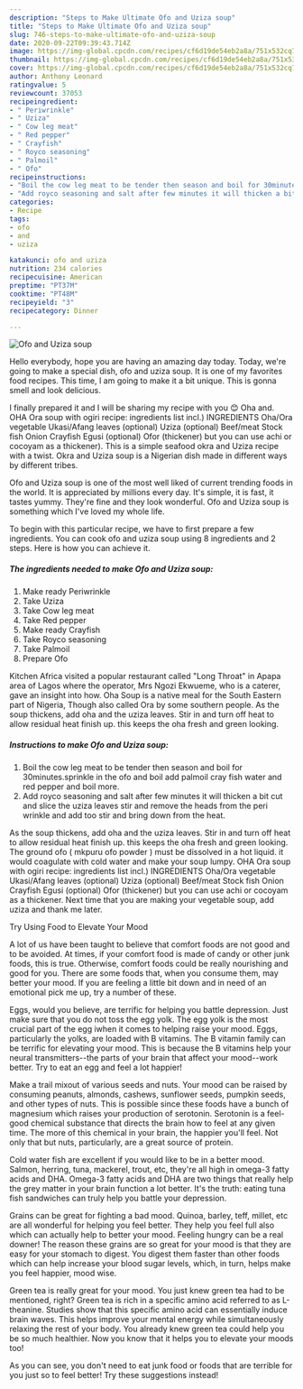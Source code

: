 ```yaml
---
description: "Steps to Make Ultimate Ofo and Uziza soup"
title: "Steps to Make Ultimate Ofo and Uziza soup"
slug: 746-steps-to-make-ultimate-ofo-and-uziza-soup
date: 2020-09-22T09:39:43.714Z
image: https://img-global.cpcdn.com/recipes/cf6d19de54eb2a8a/751x532cq70/ofo-and-uziza-soup-recipe-main-photo.jpg
thumbnail: https://img-global.cpcdn.com/recipes/cf6d19de54eb2a8a/751x532cq70/ofo-and-uziza-soup-recipe-main-photo.jpg
cover: https://img-global.cpcdn.com/recipes/cf6d19de54eb2a8a/751x532cq70/ofo-and-uziza-soup-recipe-main-photo.jpg
author: Anthony Leonard
ratingvalue: 5
reviewcount: 37053
recipeingredient:
- " Periwrinkle"
- " Uziza"
- " Cow leg meat"
- " Red pepper"
- " Crayfish"
- " Royco seasoning"
- " Palmoil"
- " Ofo"
recipeinstructions:
- "Boil the cow leg meat to be tender then season and boil for 30minutes.sprinkle in the ofo and boil add palmoil cray fish water and red pepper and boil more."
- "Add royco seasoning and salt after few minutes it will thicken a bit cut and slice the uziza leaves stir and remove the heads from the peri wrinkle and add too stir and bring down from the heat."
categories:
- Recipe
tags:
- ofo
- and
- uziza

katakunci: ofo and uziza 
nutrition: 234 calories
recipecuisine: American
preptime: "PT37M"
cooktime: "PT48M"
recipeyield: "3"
recipecategory: Dinner

---
```



![Ofo and Uziza soup](https://img-global.cpcdn.com/recipes/cf6d19de54eb2a8a/751x532cq70/ofo-and-uziza-soup-recipe-main-photo.jpg)

Hello everybody, hope you are having an amazing day today. Today, we're going to make a special dish, ofo and uziza soup. It is one of my favorites food recipes. This time, I am going to make it a bit unique. This is gonna smell and look delicious.

I finally prepared it and I will be sharing my recipe with you 😊 Oha and. OHA Ora soup with ogiri recipe: ingredients list incl.) INGREDIENTS Oha/Ora vegetable Ukasi/Afang leaves (optional) Uziza (optional) Beef/meat Stock fish Onion Crayfish Egusi (optional) Ofor (thickener) but you can use achi or cocoyam as a thickener). This is a simple seafood okra and Uziza recipe with a twist. Okra and Uziza soup is a Nigerian dish made in different ways by different tribes.

Ofo and Uziza soup is one of the most well liked of current trending foods in the world. It is appreciated by millions every day. It's simple, it is fast, it tastes yummy. They're fine and they look wonderful. Ofo and Uziza soup is something which I've loved my whole life.


To begin with this particular recipe, we have to first prepare a few ingredients. You can cook ofo and uziza soup using 8 ingredients and 2 steps. Here is how you can achieve it.

<!--inarticleads1-->

##### The ingredients needed to make Ofo and Uziza soup:

1. Make ready  Periwrinkle
1. Take  Uziza
1. Take  Cow leg meat
1. Take  Red pepper
1. Make ready  Crayfish
1. Take  Royco seasoning
1. Take  Palmoil
1. Prepare  Ofo


Kitchen Africa visited a popular restaurant called &#34;Long Throat&#34; in Apapa area of Lagos where the operator, Mrs Ngozi Ekwueme, who is a caterer, gave an insight into how. Oha Soup is a native meal for the South Eastern part of Nigeria, Though also called Ora by some southern people. As the soup thickens, add oha and the uziza leaves. Stir in and turn off heat to allow residual heat finish up. this keeps the oha fresh and green looking. 

<!--inarticleads2-->

##### Instructions to make Ofo and Uziza soup:

1. Boil the cow leg meat to be tender then season and boil for 30minutes.sprinkle in the ofo and boil add palmoil cray fish water and red pepper and boil more.
1. Add royco seasoning and salt after few minutes it will thicken a bit cut and slice the uziza leaves stir and remove the heads from the peri wrinkle and add too stir and bring down from the heat.


As the soup thickens, add oha and the uziza leaves. Stir in and turn off heat to allow residual heat finish up. this keeps the oha fresh and green looking. The ground ofo ( mkpuru ofo powder ) must be dissolved in a hot liquid. it would coagulate with cold water and make your soup lumpy. OHA Ora soup with ogiri recipe: ingredients list incl.) INGREDIENTS Oha/Ora vegetable Ukasi/Afang leaves (optional) Uziza (optional) Beef/meat Stock fish Onion Crayfish Egusi (optional) Ofor (thickener) but you can use achi or cocoyam as a thickener. Next time that you are making your vegetable soup, add uziza and thank me later. 

Try Using Food to Elevate Your Mood


A lot of us have been taught to believe that comfort foods are not good and to be avoided. At times, if your comfort food is made of candy or other junk foods, this is true. Otherwise, comfort foods could be really nourishing and good for you. There are some foods that, when you consume them, may better your mood. If you are feeling a little bit down and in need of an emotional pick me up, try a number of these.

Eggs, would you believe, are terrific for helping you battle depression. Just make sure that you do not toss the egg yolk. The egg yolk is the most crucial part of the egg iwhen it comes to helping raise your mood. Eggs, particularly the yolks, are loaded with B vitamins. The B vitamin family can be terrific for elevating your mood. This is because the B vitamins help your neural transmitters--the parts of your brain that affect your mood--work better. Try to eat an egg and feel a lot happier!

Make a trail mixout of various seeds and nuts. Your mood can be raised by consuming peanuts, almonds, cashews, sunflower seeds, pumpkin seeds, and other types of nuts. This is possible since these foods have a bunch of magnesium which raises your production of serotonin. Serotonin is a feel-good chemical substance that directs the brain how to feel at any given time. The more of this chemical in your brain, the happier you'll feel. Not only that but nuts, particularly, are a great source of protein.

Cold water fish are excellent if you would like to be in a better mood. Salmon, herring, tuna, mackerel, trout, etc, they're all high in omega-3 fatty acids and DHA. Omega-3 fatty acids and DHA are two things that really help the grey matter in your brain function a lot better. It's the truth: eating tuna fish sandwiches can truly help you battle your depression. 

Grains can be great for fighting a bad mood. Quinoa, barley, teff, millet, etc are all wonderful for helping you feel better. They help you feel full also which can actually help to better your mood. Feeling hungry can be a real downer! The reason these grains are so great for your mood is that they are easy for your stomach to digest. You digest them faster than other foods which can help increase your blood sugar levels, which, in turn, helps make you feel happier, mood wise.

Green tea is really great for your mood. You just knew green tea had to be mentioned, right? Green tea is rich in a specific amino acid referred to as L-theanine. Studies show that this specific amino acid can essentially induce brain waves. This helps improve your mental energy while simultaneously relaxing the rest of your body. You already knew green tea could help you be so much healthier. Now you know that it helps you to elevate your moods too!

As you can see, you don't need to eat junk food or foods that are terrible for you just so to feel better! Try  these suggestions  instead!

